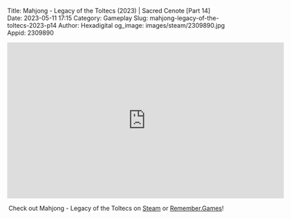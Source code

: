 Title: Mahjong - Legacy of the Toltecs (2023) | Sacred Cenote [Part 14]
Date: 2023-05-11 17:15
Category: Gameplay
Slug: mahjong-legacy-of-the-toltecs-2023-p14
Author: Hexadigital
og_image: images/steam/2309890.jpg
Appid: 2309890

<center><iframe src="https://www.youtube.com/embed/CgkDbnPbb6o?feature=oembed" allow="accelerometer; autoplay; encrypted-media; gyroscope; picture-in-picture" width="640" height="360" frameborder="0"></iframe>

Check out Mahjong - Legacy of the Toltecs on [Steam](https://store.steampowered.com/app/2309890/?curator_clanid=34633900) or [Remember.Games](https://remember.games/game/7725/mahjong-legacy-of-the-toltecs/)!</center>